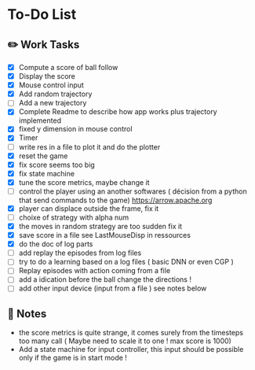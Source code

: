 # To-Do List

## ✏️ Work Tasks
- [x] Compute a score of ball follow
- [x] Display the score
- [x] Mouse control input
- [x] Add random trajectory
- [ ] Add a new trajectory
- [x] Complete Readme to describe how app works plus trajectory implemented
- [x] fixed y dimension in mouse control
- [x] Timer
- [ ] write res in a file to plot it and do the plotter
- [x] reset the game
- [x] fix score seems too big
- [x] fix state machine
- [x] tune the score metrics, maybe change it 
- [ ] control the player using an another softwares ( décision from a python that send commands to the game) https://arrow.apache.org
- [x] player can displace outside the frame, fix it
- [ ] choixe of strategy with alpha num
- [x] the moves in random strategy are too sudden fix it
- [x] save score in a file see LastMouseDisp in ressources
- [x] do the doc of log parts
- [ ] add replay the episodes from log files
- [ ] try to do a learning based on a log files ( basic DNN or even CGP )
- [ ] Replay episodes with action coming from a file
- [ ] add a idication before the ball change the directions !
- [ ] add other input device (input from a file ) see notes below 
## 📝 Notes

- the score metrics is quite strange, it comes surely from the timesteps too many call ( Maybe need to scale it to one ! max score is 1000)
- Add a state machine for input controller, this input should be possible only if the game is in start mode !


